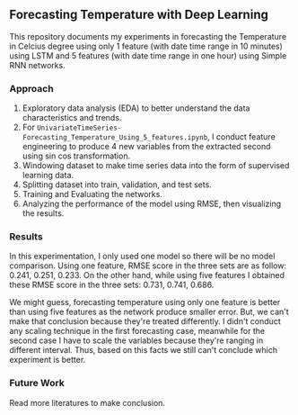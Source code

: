 ## Forecasting Temperature with Deep Learning

This repository documents my experiments in forecasting the Temperature in Celcius degree using only 1 feature (with date time range in 10 minutes) using LSTM and 5 features (with date time range in one hour) using Simple RNN networks.

### Approach

1. Exploratory data analysis (EDA) to better understand the data characteristics and trends.
2. For `UnivariateTimeSeries-Forecasting_Temperature_Using_5_features.ipynb`, I conduct feature engineering to produce 4 new variables from the extracted second using sin cos transformation.
3. Windowing dataset to make time series data into the form of supervised learning data.
4. Splitting dataset into train, validation, and test sets.
5. Training and Evaluating the networks.
6. Analyzing the performance of the model using RMSE, then visualizing the results.

### Results

In this experimentation, I only used one model so there will be no model comparison. Using one feature, RMSE score in the three sets are as follow: 0.241, 0.251, 0.233. On the other hand, while using five features I obtained these RMSE score in the three sets: 0.731, 0.741, 0.686.

We might guess, forecasting temperature using only one feature is better than using five features as the network produce smaller error. But, we can't make that conclusion because they're treated differently. I didn't conduct any scaling technique in the first forecasting case, meanwhile for the second case I have to scale the variables because they're ranging in different interval. Thus, based on this facts we still can't conclude which experiment is better.


### Future Work

Read more literatures to make conclusion.
